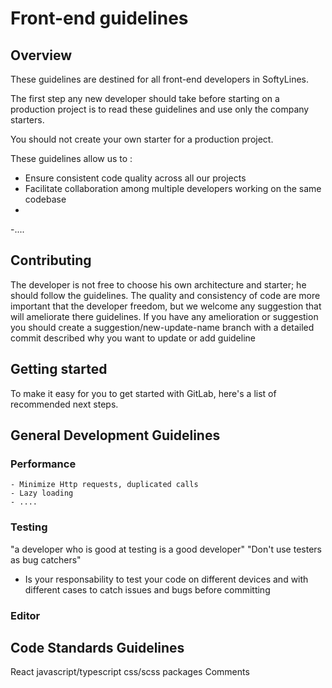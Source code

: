 # Front-end guidelines

## Overview

These guidelines are destined for all front-end developers in SoftyLines.

The first step any new developer should take before starting on a production project is to read these guidelines and use only the company starters.

You should not create your own starter for a production project.

These guidelines allow us to :
 - Ensure consistent code quality across all our projects
 - Facilitate collaboration among multiple developers working on the same codebase
 -
 -....

## Contributing

The developer is not free to choose his own architecture and starter; he should follow the guidelines.
The quality and consistency of code are more important that the developer freedom, but we welcome any suggestion that will ameliorate there guidelines.
If you have any amelioration or suggestion you should create a suggestion/new-update-name branch with a detailed commit described why you want to update or add guideline

## Getting started

To make it easy for you to get started with GitLab, here's a list of recommended next steps.

## General Development Guidelines

  ### Performance

    - Minimize Http requests, duplicated calls
    - Lazy loading
    - ....

  ### Testing 

   "a developer who is good at testing is a good developer"
   "Don't use testers as bug catchers"
   - Is your responsability to test your code on different devices and with different cases to catch issues and bugs before 
     committing
  
 
  ### Editor

## Code Standards Guidelines
React
javascript/typescript
css/scss
packages
Comments


